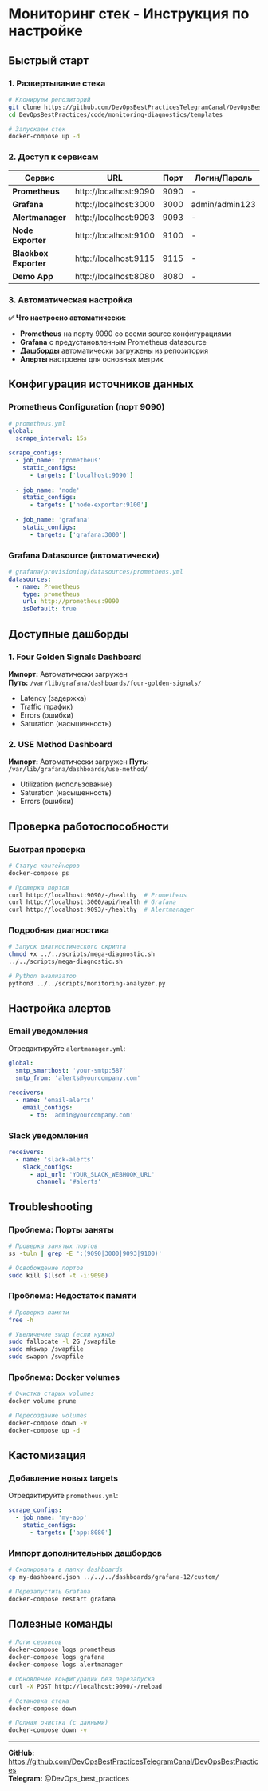 # Мониторинг стек - Инструкция по настройке

## Быстрый старт

### 1. Развертывание стека

```bash
# Клонируем репозиторий
git clone https://github.com/DevOpsBestPracticesTelegramCanal/DevOpsBestPractices.git
cd DevOpsBestPractices/code/monitoring-diagnostics/templates

# Запускаем стек
docker-compose up -d
```

### 2. Доступ к сервисам

| Сервис | URL | Порт | Логин/Пароль |
|--------|-----|------|--------------|
| **Prometheus** | http://localhost:9090 | 9090 | - |
| **Grafana** | http://localhost:3000 | 3000 | admin/admin123 |
| **Alertmanager** | http://localhost:9093 | 9093 | - |
| **Node Exporter** | http://localhost:9100 | 9100 | - |
| **Blackbox Exporter** | http://localhost:9115 | 9115 | - |
| **Demo App** | http://localhost:8080 | 8080 | - |

### 3. Автоматическая настройка

**✅ Что настроено автоматически:**

- **Prometheus** на порту 9090 со всеми source конфигурациями
- **Grafana** с предустановленным Prometheus datasource
- **Дашборды** автоматически загружены из репозитория
- **Алерты** настроены для основных метрик

## Конфигурация источников данных

### Prometheus Configuration (порт 9090)

```yaml
# prometheus.yml
global:
  scrape_interval: 15s

scrape_configs:
  - job_name: 'prometheus'
    static_configs:
      - targets: ['localhost:9090']
  
  - job_name: 'node'
    static_configs:
      - targets: ['node-exporter:9100']
  
  - job_name: 'grafana'
    static_configs:
      - targets: ['grafana:3000']
```

### Grafana Datasource (автоматически)

```yaml
# grafana/provisioning/datasources/prometheus.yml
datasources:
  - name: Prometheus
    type: prometheus
    url: http://prometheus:9090
    isDefault: true
```

## Доступные дашборды

### 1. Four Golden Signals Dashboard
**Импорт:** Автоматически загружен  
**Путь:** `/var/lib/grafana/dashboards/four-golden-signals/`
- Latency (задержка)
- Traffic (трафик) 
- Errors (ошибки)
- Saturation (насыщенность)

### 2. USE Method Dashboard  
**Импорт:** Автоматически загружен
**Путь:** `/var/lib/grafana/dashboards/use-method/`
- Utilization (использование)
- Saturation (насыщенность)
- Errors (ошибки)

## Проверка работоспособности

### Быстрая проверка
```bash
# Статус контейнеров
docker-compose ps

# Проверка портов
curl http://localhost:9090/-/healthy  # Prometheus
curl http://localhost:3000/api/health # Grafana  
curl http://localhost:9093/-/healthy  # Alertmanager
```

### Подробная диагностика
```bash
# Запуск диагностического скрипта
chmod +x ../../scripts/mega-diagnostic.sh
../../scripts/mega-diagnostic.sh

# Python анализатор
python3 ../../scripts/monitoring-analyzer.py
```

## Настройка алертов

### Email уведомления
Отредактируйте `alertmanager.yml`:
```yaml
global:
  smtp_smarthost: 'your-smtp:587'
  smtp_from: 'alerts@yourcompany.com'

receivers:
  - name: 'email-alerts'
    email_configs:
      - to: 'admin@yourcompany.com'
```

### Slack уведомления
```yaml
receivers:
  - name: 'slack-alerts'
    slack_configs:
      - api_url: 'YOUR_SLACK_WEBHOOK_URL'
        channel: '#alerts'
```

## Troubleshooting

### Проблема: Порты заняты
```bash
# Проверка занятых портов
ss -tuln | grep -E ':(9090|3000|9093|9100)'

# Освобождение портов
sudo kill $(lsof -t -i:9090)
```

### Проблема: Недостаток памяти
```bash
# Проверка памяти
free -h

# Увеличение swap (если нужно)
sudo fallocate -l 2G /swapfile
sudo mkswap /swapfile
sudo swapon /swapfile
```

### Проблема: Docker volumes
```bash
# Очистка старых volumes
docker volume prune

# Пересоздание volumes
docker-compose down -v
docker-compose up -d
```

## Кастомизация

### Добавление новых targets
Отредактируйте `prometheus.yml`:
```yaml
scrape_configs:
  - job_name: 'my-app'
    static_configs:
      - targets: ['app:8080']
```

### Импорт дополнительных дашбордов
```bash
# Скопировать в папку dashboards
cp my-dashboard.json ../../../dashboards/grafana-12/custom/

# Перезапустить Grafana
docker-compose restart grafana
```

## Полезные команды

```bash
# Логи сервисов
docker-compose logs prometheus
docker-compose logs grafana
docker-compose logs alertmanager

# Обновление конфигурации без перезапуска
curl -X POST http://localhost:9090/-/reload

# Остановка стека
docker-compose down

# Полная очистка (с данными)
docker-compose down -v
```

---

**GitHub:** https://github.com/DevOpsBestPracticesTelegramCanal/DevOpsBestPractices  
**Telegram:** @DevOps_best_practices